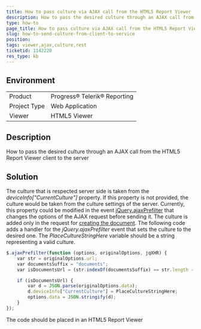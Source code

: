```yaml
---
title: How to pass culture via AJAX call from the HTML5 Report Viewer
description: How to pass the desired culture through an AJAX call from the HTML5 Report Viewer client to the server
type: how-to
page_title: How to pass culture via AJAX call from the HTML5 Report Viewer
slug: how-to-send-culture-from-client-to-service
position:
tags: viewer,ajax,culture,rest
ticketid: 1142220
res_type: kb
---
```


## Environment
<table>
 <tr>
  <td>Product</td>
  <td>Progress® Telerik® Reporting</td>
 </tr>
 <tr>
  <td>Project Type</td>
  <td>Web Application</td>
 </tr>
 <tr>
  <td>Viewer</td>
  <td>HTML5 Viewer</td>
 </tr>
</table>


## Description
How to pass the desired culture through an AJAX call from the HTML5 Report Viewer client to the server

## Solution
The culture that is respected server side is taken from the *deviceInfo["CurrentCulture"]* property. If this property is not provided, the culture would be taken from the culture settings of the server. Currently, this property could be modified in the event [jQuery.ajaxPrefilter](http://api.jquery.com/jquery.ajaxprefilter/) that changes the options of the AJAX request before sending it. The culture is added only in the request for [creating the document](https://docs.telerik.com/reporting/telerik-reporting-rest-documents-api-request-document). The following code adds a handler for the *jQuery.ajaxPrefilter* event that sets the culture to the desired one. The *PlaceCultureStringHere* variable should be a string representing a valid culture.

```javascript
$.ajaxPrefilter(function (options, originalOptions, jqXHR) {
    var str = originalOptions.url;
    var documentsSuffix = "documents";
    var isDocumentsUrl = (str.indexOf(documentsSuffix) == str.length - documentsSuffix.length);

    if (isDocumentsUrl) {
        var d = JSON.parse(originalOptions.data);
        d.deviceInfo["CurrentCulture"] = PlaceCultureStringHere;
        options.data = JSON.stringify(d);
    }
});
```

The code should be placed in an HTML5 Report Viewer <script> tag.